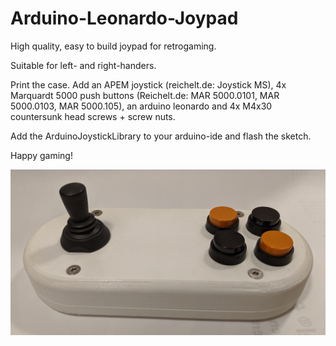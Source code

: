 # Arduino-Leonardo-Joypad
High quality, easy to build joypad for retrogaming.

Suitable for left- and right-handers.

Print the case.
Add an APEM joystick (reichelt.de: Joystick MS),
4x Marquardt 5000 push buttons (Reichelt.de: MAR 5000.0101, MAR 5000.0103, MAR 5000.105),
an arduino leonardo and
4x M4x30 countersunk head screws + screw nuts.

Add the ArduinoJoystickLibrary to your arduino-ide and flash the sketch.

Happy gaming!

![Alt text](joypad.jpg?raw=true "Optional Title")
